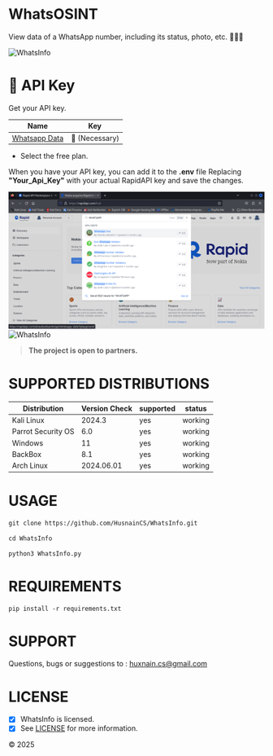 # WhatsOSINT
View data of a WhatsApp number, including its status, photo, etc. 🕵🏽‍♂️


<img src="https://github.com/HusnainCS/WhatInfo/blob/main/img/Demo.png" title="WhatsInfo">

# 🔑 API Key
Get your API key.

Name | Key |
| ------------------- |-------------- |
| [Whatsapp Data](https://rapidapi.com/airaudoeduardo/api/whatsapp-data1) |  🔑 (Necessary) |

- Select the free plan.

When you have your API key, you can add it to the **.env** file Replacing **"Your_Api_Key"** with your actual RapidAPI key and save the changes.

<img src="https://github.com/HusnainCS/WhatsInfo/blob/main/img/WhatsappData.png" title="WhatsOSINT">
<img src="https://github.com/HusnainCS/WhatsInfoblob/main/img/WhatsappData_%20API.png" title="WhatsInfo">

> **The project is open to partners.**

# SUPPORTED DISTRIBUTIONS
|Distribution | Version Check | supported | status |
----------|-------|------|-------|
|Kali Linux| 2024.3| yes| working   |
|Parrot Security OS| 6.0| yes | working   |
|Windows| 11 | yes | working   |
|BackBox| 8.1 | yes | working   |
|Arch Linux| 2024.06.01 | yes | working   |

# USAGE
```
git clone https://github.com/HusnainCS/WhatsInfo.git
```
```
cd WhatsInfo
```
```
python3 WhatsInfo.py
```
# REQUIREMENTS
```
pip install -r requirements.txt
```
# SUPPORT
Questions, bugs or suggestions to : huxnain.cs@gmail.com

# LICENSE
- [x] WhatsInfo is licensed. 
- [x] See [LICENSE](https://github.com/HusnainCS/WhatsInfo#MIT-1-ov-file) for more information. 

© 2025
